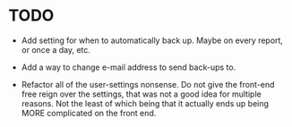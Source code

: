 # TODO

- Add setting for when to automatically back up. Maybe on every report, or once a day, etc.

- Add a way to change e-mail address to send back-ups to.

- Refactor all of the user-settings nonsense. Do not give the front-end free reign over the settings, that was not a good idea for multiple reasons. Not the least of which being that it actually ends up being MORE complicated on the front end.